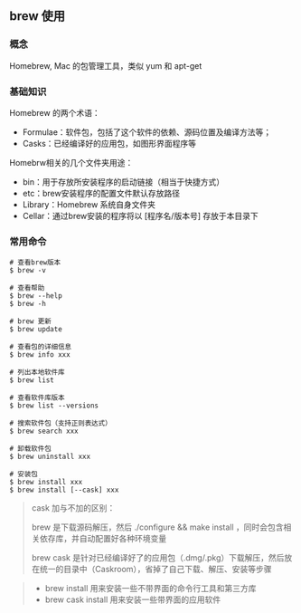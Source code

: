 ## brew 使用

### 概念

Homebrew, Mac 的包管理工具，类似 yum 和 apt-get


### 基础知识

Homebrew 的两个术语：

- Formulae：软件包，包括了这个软件的依赖、源码位置及编译方法等；
- Casks：已经编译好的应用包，如图形界面程序等

Homebrw相关的几个文件夹用途：

- bin：用于存放所安装程序的启动链接（相当于快捷方式）
- etc：brew安装程序的配置文件默认存放路径
- Library：Homebrew 系统自身文件夹
- Cellar：通过brew安装的程序将以 [程序名/版本号] 存放于本目录下

### 常用命令

``` shell
# 查看brew版本
$ brew -v

# 查看帮助
$ brew --help
$ brew -h

# brew 更新
$ brew update

# 查看包的详细信息
$ brew info xxx

# 列出本地软件库
$ brew list

# 查看软件库版本
$ brew list --versions

# 搜索软件包（支持正则表达式）
$ brew search xxx

# 卸载软件包
$ brew uninstall xxx

# 安装包
$ brew install xxx
$ brew install [--cask] xxx
```

> cask 加与不加的区别：
>
> brew 是下载源码解压，然后 ./configure && make install ，同时会包含相关依存库，并自动配置好各种环境变量
>
> brew cask 是针对已经编译好了的应用包（.dmg/.pkg）下载解压，然后放在统一的目录中（Caskroom），省掉了自己下载、解压、安装等步骤

> - brew install 用来安装一些不带界面的命令行工具和第三方库
> - brew cask install 用来安装一些带界面的应用软件